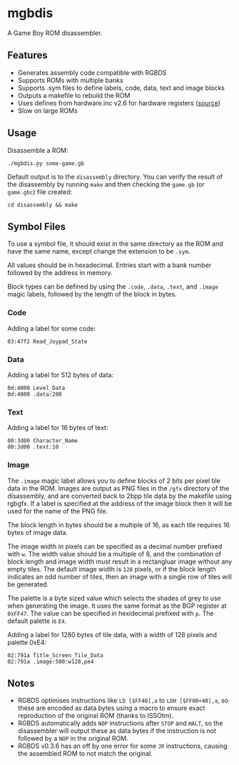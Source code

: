 # mgbdis 

A Game Boy ROM disassembler.


## Features

- Generates assembly code compatible with RGBDS
- Supports ROMs with multiple banks
- Supports .sym files to define labels, code, data, text and image blocks
- Outputs a makefile to rebuild the ROM
- Uses defines from hardware.inc v2.6 for hardware registers ([source](https://github.com/tobiasvl/hardware.inc))
- Slow on large ROMs


## Usage

Disassemble a ROM:

    ./mgbdis.py some-game.gb

Default output is to the ```disassembly``` directory. You can verify the result of the disassembly by running ```make``` and then checking the ```game.gb``` (or ```game.gbc```) file created:

    cd disassembly && make


## Symbol Files

To use a symbol file, it should exist in the same directory as the ROM and have the same name, except change the extension to be ```.sym```.

All values should be in hexadecimal.  Entries start with a bank number followed by the address in memory.  

Block types can be defined by using the ```.code```, ```.data```, ```.text```, and ```.image``` magic labels, followed by the length of the block in bytes.

### Code

Adding a label for some code:

```
03:47f2 Read_Joypad_State
```

### Data

Adding a label for 512 bytes of data:

```
0d:4800 Level_Data
0d:4800 .data:200
```

### Text

Adding a label for 16 bytes of text:

```
00:3d00 Character_Name
00:3d00 .text:10
```

### Image

The ```.image``` magic label allows you to define blocks of 2 bits per pixel tile data in the ROM.  Images are output as PNG files in the ```/gfx``` directory of the disassembly, and are converted back to 2bpp tile data by the makefile using rgbgfx.  If a label is specified at the address of the image block then it will be used for the name of the PNG file.

The block length in bytes should be a multiple of 16, as each tile requires 16 bytes of image data.

The image width in pixels can be specified as a decimal number prefixed with ```w```. The width value should be a multiple of 8, and the combination of block length and image width must result in a rectangluar image without any empty tiles. The default image width is ```128``` pixels, or if the block length indicates an odd number of tiles, then an image with a single row of tiles will be generated.

The palette is a byte sized value which selects the shades of grey to use when generating the image. It uses the same format as the BGP register at ```0xFF47```.  The value can be specified in hexidecimal prefixed with ```p```. The default palette is ```E4```.

Adding a label for 1280 bytes of tile data, with a width of 128 pixels and palette 0xE4:

```
02:791a Title_Screen_Tile_Data
02:791a .image:500:w128,pe4
```

## Notes

- RGBDS optimises instructions like ```LD [$FF40],a``` to ```LDH [$FF00+40],a```, so these are encoded as data bytes using a macro to ensure exact reproduction of the original ROM (thanks to ISSOtm).
- RGBDS automatically adds ```NOP``` instructions after ```STOP``` and ```HALT```, so the disassembler will output these as data bytes if the instruction is not followed by a ```NOP``` in the original ROM.
- RGBDS v0.3.6 has an off by one error for some ```JR``` instructions, causing the assembled ROM to not match the original.

